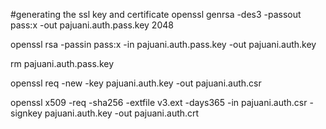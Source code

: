 #generating the ssl key and certificate
openssl genrsa -des3 -passout pass:x -out pajuani.auth.pass.key 2048

openssl rsa -passin pass:x -in pajuani.auth.pass.key -out pajuani.auth.key

rm pajuani.auth.pass.key

openssl req -new -key pajuani.auth.key -out pajuani.auth.csr

openssl x509 -req -sha256 -extfile v3.ext -days365 -in pajuani.auth.csr -signkey pajuani.auth.key -out pajuani.auth.crt